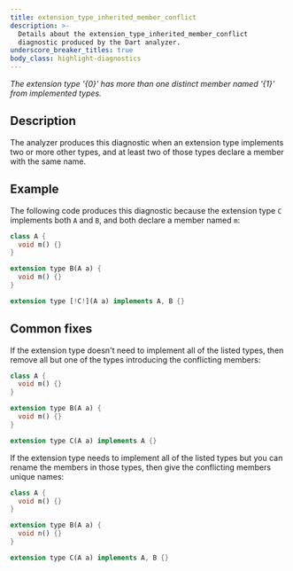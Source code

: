 ```yaml
---
title: extension_type_inherited_member_conflict
description: >-
  Details about the extension_type_inherited_member_conflict
  diagnostic produced by the Dart analyzer.
underscore_breaker_titles: true
body_class: highlight-diagnostics
---
```


_The extension type '{0}' has more than one distinct member named '{1}' from
implemented types._

## Description

The analyzer produces this diagnostic when an extension type implements
two or more other types, and at least two of those types declare a member
with the same name.

## Example

The following code produces this diagnostic because the extension type `C`
implements both `A` and `B`, and both declare a member named `m`:

```dart
class A {
  void m() {}
}

extension type B(A a) {
  void m() {}
}

extension type [!C!](A a) implements A, B {}
```

## Common fixes

If the extension type doesn't need to implement all of the listed types,
then remove all but one of the types introducing the conflicting members:

```dart
class A {
  void m() {}
}

extension type B(A a) {
  void m() {}
}

extension type C(A a) implements A {}
```

If the extension type needs to implement all of the listed types but you
can rename the members in those types, then give the conflicting members
unique names:

```dart
class A {
  void m() {}
}

extension type B(A a) {
  void n() {}
}

extension type C(A a) implements A, B {}
```
